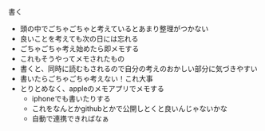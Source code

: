 書く

- 頭の中でごちゃごちゃと考えているとあまり整理がつかない
- 良いことを考えても次の日には忘れる
- ごちゃごちゃ考え始めたら即メモする
- これもそうやってメモされたもの
- 書くと、同時に読むもされるので自分の考えのおかしい部分に気づきやすい
- 書いたらごちゃごちゃ考えない！これ大事
- とりとめなく、appleのメモアプリでメモする
    - iphoneでも書いたりする
    - これをなんとかgithubとかで公開しとくと良いんじゃないかな
    - 自動で連携できればなぁ

